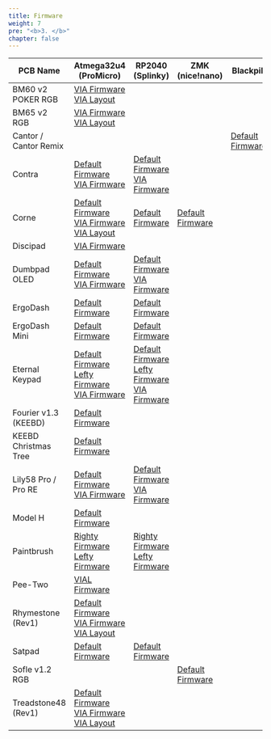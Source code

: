```yaml
---
title: Firmware
weight: 7
pre: "<b>3. </b>"
chapter: false
---
```


| PCB Name              | Atmega32u4 (ProMicro)                                                                                                                                                                                 | RP2040 (Splinky)                                                                                                                                                                             | ZMK (nice!nano)                             | Blackpill                                            |
|-----------------------|-------------------------------------------------------------------------------------------------------------------------------------------------------------------------------------------------------|----------------------------------------------------------------------------------------------------------------------------------------------------------------------------------------------|---------------------------------------------|------------------------------------------------------|
| BM60 v2 POKER RGB     | [VIA Firmware](./bm60v2_poker_via.hex)<br>[VIA Layout](./bm60v2_poker_via.json)                                                                                                                       |                                                                                                                                                                                              |                                             |                                                      |
| BM65 v2 RGB           | [VIA Firmware](./bm65v2_via.hex)<br>[VIA Layout](./bm65v2_via.json)                                                                                                                                   |                                                                                                                                                                                              |                                             |                                                      |
| Cantor / Cantor Remix |                                                                                                                                                                                                       |                                                                                                                                                                                              |                                             | [Default Firmware](./cantor_default_legacy_wear.bin) |
| Contra                | [Default Firmware](./contra_default.hex)<br>[VIA Firmware](./contra_via.hex)                                                                                                                          | [Default Firmware](./contra_default_promicro_rp2040.uf2)<br>[VIA Firmware](./contra_via_promicro_rp2040.uf2)                                                                                 |                                             |                                                      |
| Corne                 | [Default Firmware](./crkbd_rev1_default.hex)<br>[VIA Firmware](./crkbd_rev1_via.hex)<br>[VIA Layout](./crkbd_rev1_via.json)                                                                           | [Default Firmware](./crkbd_rev1_default_promicro_rp2040.uf2)                                                                                                                                 | [Default Firmware](corne-firmware.zip)      |                                                      |
| Discipad              | [VIA Firmware](./discipad_via.hex)                                                                                                                                                                    |                                                                                                                                                                                              |                                             |                                                      |
| Dumbpad OLED          | [Default Firmware](./dumbpad_v1x_oled_default.hex)<br>[VIA Firmware](./dumbpad_v1x_oled_via.hex)                                                                                                      | [Default Firmware](./dumbpad_v1x_oled_default_promicro_rp2040.uf2)<br>[VIA Firmware](./dumbpad_v1x_oled_via_promicro_rp2040.uf2)                                                             |                                             |                                                      |
| ErgoDash              | [Default Firmware](./omkbd_ergodash_rev1_default.hex)                                                                                                                                                 | [Default Firmware](./omkbd_ergodash_rev1_default_promicro_rp2040.uf2)                                                                                                                        |                                             |                                                      |
| ErgoDash Mini         | [Default Firmware](./omkbd_ergodash_mini_default.hex)                                                                                                                                                 | [Default Firmware](./omkbd_ergodash_mini_default_promicro_rp2040.uf2)                                                                                                                        |                                             |                                                      |
| Eternal Keypad        | [Default Firmware](./eternal_keypad_default.hex)<br>[Lefty Firmware](./eternal_keypad_lefty.hex)<br>[VIA Firmware](./eternal_keypad_lefty.hex)                                                        | [Default Firmware](./eternal_keypad_default_promicro_rp2040.uf2)<br>[Lefty Firmware](./eternal_keypad_lefty_promicro_rp2040.uf2)<br>[VIA Firmware](./eternal_keypad_via_promicro_rp2040.uf2) |                                             |                                                      |
| Fourier v1.3 (KEEBD)  | [Default Firmware](./keebd_fourier_default.hex)                                                                                                                                                       |                                                                                                                                                                                              |                                             |                                                      |
| KEEBD Christmas Tree  | [Default Firmware](./keebd_tree_default.hex)                                                                                                                                                          |                                                                                                                                                                                              |                                             |                                                      |
| Lily58 Pro / Pro RE   | [Default Firmware](./lily58_rev1_default.hex)<br>[VIA Firmware](./lily58_rev1_via.hex)                                                                                                                | [Default Firmware](./lily58_rev1_default_promicro_rp2040.uf2)<br>[VIA Firmware](./lily58_rev1_via_promicro_rp2040.uf2)                                                                       |                                             |                                                      |
| Model H               | [Default Firmware](./modelh_default.bin)                                                                                                                                                              |                                                                                                                                                                                              |                                             |                                                      |
| Paintbrush            | [Righty Firmware](./ardux_thepaintbrush_right.hex)<br>[Lefty Firmware](./ardux_thepaintbrush_left.hex)                                                                                                | [Righty Firmware](./ardux_thepaintbrush_right_promicro_rp2040.uf2)<br>[Lefty Firmware](./ardux_thepaintbrush_left_promicro_rp2040.uf2)                                                       |                                             |                                                      |
| Pee-Two               | [VIAL Firmware](./pee-two_vial.hex)                                                                                                                                                                   |                                                                                                                                                                                              |                                             |                                                      |
| Rhymestone (Rev1)     | [Default Firmware](./rhymestone_rev1_default.hex)<br>[VIA Firmware](./rhymestone_rev1_via.hex)<br>[VIA Layout](./rhymestone_rev1.via.json)                                                            |                                                                                                                                                                                              |                                             |                                                      |
| Satpad                | [Default Firmware](./satpad_default.hex)                                                                                                                                                              | [Default Firmware](./satpad_default_promicro_rp2040.uf2)                                                                                                                                     |                                             |                                                      |
| Sofle v1.2 RGB        |                                                                                                                                                                                                       |                                                                                                                                                                                              | [Default Firmware](sofle-firmware.zip)      |                                                      |
| Treadstone48 (Rev1)   | [Default Firmware](./treadstone48_rev1_default.hex)<br>[VIA Firmware](./treadstone48_rev1_via.hex)<br>[VIA Layout](./treadstone48_rev1_via.json)                                                      |                                                                                                                                                                                              |                                             |                                                      |
